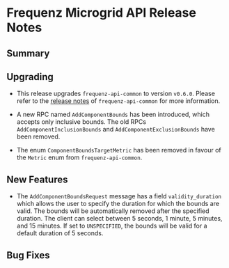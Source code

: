 # Frequenz Microgrid API Release Notes

## Summary

<!-- Here goes a general summary of what this release is about -->

## Upgrading

- This release upgrades `frequenz-api-common` to version `v0.6.0`. Please refer
  to the [release notes](https://github.com/frequenz-floss/frequenz-api-common/releases/tag/v0.6.0)
  of `frequenz-api-common` for more information.

- A new RPC named `AddComponentBounds` has been introduced, which accepts only
  inclusive bounds. The old RPCs `AddComponentInclusionBounds` and
  `AddComponentExclusionBounds` have been removed.

- The enum `ComponentBoundsTargetMetric` has been removed in favour of the
  `Metric` enum from `frequenz-api-common`.

## New Features

- The `AddComponentBoundsRequest` message has a field `validity_duration` which
  allows the user to specify the duration for which the bounds are valid. The
  bounds will be automatically removed after the specified duration. The client
  can select between 5 seconds, 1 minute, 5 minutes, and 15 minutes. If set to
  `UNSPECIFIED`, the bounds will be valid for a default duration of 5 seconds.

## Bug Fixes

<!-- Here goes notable bug fixes that are worth a special mention or explanation -->
